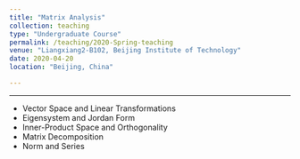 ```yaml
---
title: "Matrix Analysis"
collection: teaching
type: "Undergraduate Course"
permalink: /teaching/2020-Spring-teaching
venue: "Liangxiang2-B102, Beijing Institute of Technology"
date: 2020-04-20
location: "Beijing, China"

---
```


---
* Vector Space and Linear Transformations
* Eigensystem and Jordan Form
* Inner-Product Space and Orthogonality 
* Matrix Decomposition
* Norm and Series
